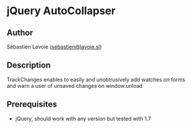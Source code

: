 # jQuery AutoCollapser

## Author
Sébastien Lavoie (sebastien@lavoie.sl)

## Description
TrackChanges enables to easily and unobtrusively add watches on forms and warn a user of unsaved changes on window.unload

## Prerequisites
  * jQuery, should work with any version but tested with 1.7
